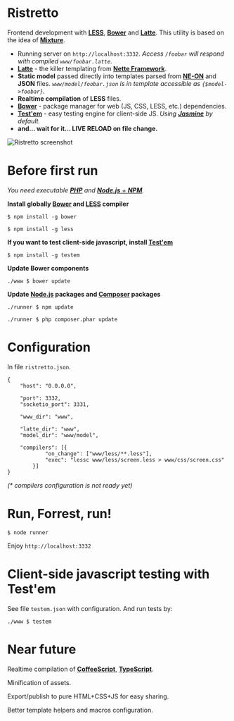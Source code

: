 Ristretto
=========

Frontend development with [**LESS**](https://npmjs.org/package/less), [**Bower**](https://npmjs.org/package/bower) and [**Latte**](https://github.com/nette/Latte). This utility is based on the idea of [**Mixture**](http://mixture.io).

- Running server on `http://localhost:3332`. *Access `/foobar` will respond with compiled `www/foobar.latte`.*
- [**Latte**](http://doc.nette.org/en/default-macros) - the killer templating from [**Nette Framework**](https://nette.org).
- **Static model** passed directly into templates parsed from [**NE-ON**](http://ne-on.org) and **JSON** files. *`www/model/foobar.json` is in template accessible as `{$model->foobar}`.*
- **Realtime compilation** of **LESS** files.
- [**Bower**](https://npmjs.org/package/bower) - package manager for web (JS, CSS, LESS, etc.) dependencies.
- [**Test'em**](https://npmjs.org/package/testem) - easy testing engine for client-side JS. *Using [**Jasmine**](https://npmjs.org/package/jasmine) by default.*
- **and… wait for it… LIVE RELOAD on file change.**

![Ristretto screenshot](https://dl.dropbox.com/u/105619924/ristretto/screenshot.ristretto.png)

Before first run
================

*You need executable [**PHP**](http://php.net) and [**Node.js** + **NPM**](http://nodejs.org/).*

**Install globally [Bower](https://npmjs.org/package/bower) and [LESS](https://npmjs.org/package/less) compiler**

`$ npm install -g bower`

`$ npm install -g less`

**If you want to test client-side javascript, install [**Test'em**](https://npmjs.org/package/testem)**

`$ npm install -g testem`

**Update Bower components**

`./www $ bower update`

**Update [Node.js](http://nodejs.org/) packages and [Composer](http://getcomposer.org/) packages**

`./runner $ npm update`

`./runner $ php composer.phar update`

Configuration
=============

In file `ristretto.json`.

```
{
	"host": "0.0.0.0",

	"port": 3332,
	"socketio_port": 3331,

	"www_dir": "www",

	"latte_dir": "www",
	"model_dir": "www/model",

	"compilers": [{
			"on_change": ["www/less/**.less"],
			"exec": "lessc www/less/screen.less > www/css/screen.css"
		}]
}
```

*(\* compilers configuration is not ready yet)*

Run, Forrest, run!
==================

`$ node runner`

Enjoy `http://localhost:3332`

Client-side javascript testing with Test'em
===========================================

See file `testem.json` with configuration. And run tests by:

`./www $ testem`

Near future
===========

Realtime compilation of [**CoffeeScript**](https://npmjs.org/package/coffee-script), [**TypeScript**](https://npmjs.org/package/typescript).

Minification of assets.

Export/publish to pure HTML+CSS+JS for easy sharing.

Better template helpers and macros configuration.